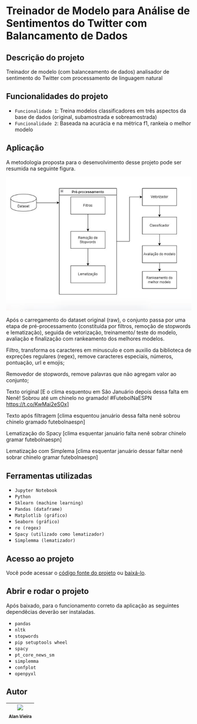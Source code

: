 # Treinador de Modelo para Análise de Sentimentos do Twitter com Balancamento de Dados
## Descrição do projeto
Treinador de modelo (com balanceamento de dados) analisador de sentimento do Twitter com processamento de linguagem natural

## Funcionalidades do projeto

- `Funcionalidade 1`: Treina modelos classificadores em três aspectos da base de dados (original, subamostrada e sobreamostrada)
- `Funcionalidade 2`: Baseada na acurácia e na métrica f1, rankeia o melhor modelo

## Aplicação
A metodologia proposta para o desenvolvimento desse projeto pode ser resumida na seguinte figura.

![Fluxo_trein_test_ranking](./img/fluxo_class_sent.JPG)

Após o carregamento do dataset original (raw), o conjunto passa por uma etapa de pré-processamento (constituída por filtros, remoção de stopwords e lematização), seguida de vetorização, treinamento/ teste do modelo, avaliação e finalização com rankeamento dos melhores modelos.

Filtro, transforma os caracteres em minusculo e com auxilio da biblioteca de expreções regulares (regex), remove caracteres especiais, números, pontuação, url e emojis;

Removedor de stopwords, remove palavras que não agregam valor ao conjunto;

Texto original
[E o clima esquentou em São Januário depois dessa falta em Nenê! Sobrou até um chinelo no gramado! #FutebolNaESPN https://t.co/KwMai2eSOx]

Texto após filtragem
[clima esquentou januário dessa falta nenê sobrou chinelo gramado futebolnaespn]

Lematização do Spacy
[clima esquentar januário falta nenê sobrar chinelo gramar futebolnaespn]

Lematização com Simplema
[clima esquentar januário dessar faltar nenê sobrar chinelo gramar futebolnaespn]
                                                                                                            
## Ferramentas utilizadas
- `Jupyter Notebook`
- `Python`
- `Sklearn (machine learning)`
- `Pandas (dataframe)`
- `Matplotlib (gráfico)`
- `Seaborn (gráfico)`
- `re (regex)`
- `Spacy (utilizado como lematizador)`
- `Simplemma (lematizador)`

## Acesso ao projeto

Você pode acessar o [código fonte do projeto](https://github.com/alan-vieira/treinador_analise_sent_model_balance_dados/blob/main/analise_de_sentimentos_twitter.ipynb) ou [baixá-lo](https://github.com/alan-vieira/treinador_analise_sent_model_balance_dados/archive/refs/heads/main.zip).

## Abrir e rodar o projeto
Após baixado, para o funcionamento correto da aplicação as seguintes dependêcias deverão ser instaladas.

- `pandas`
- `nltk`
- `stopwords`
- `pip setuptools wheel`
- `spacy`
- `pt_core_news_sm`
- `simplemma`
- `confplot`
- `openpyxl`

## Autor

| [<img src="https://avatars.githubusercontent.com/alan-vieira" width=115><br><sub>Alan Vieira</sub>](https://github.com/alan-vieira) |
| :---: |
